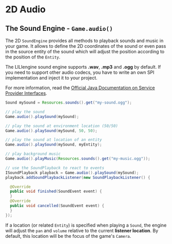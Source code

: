 # 2D Audio

## The Sound Engine - `Game.audio()`

The 2D `SoundEngine` provides all methods to playback sounds and music in your game. It allows to define the 2D coordinates of the sound or even pass in the source entity of the sound which will adjust the position according to the position of the `Entity`.

The LILIengine sound engine supports **.wav**, **.mp3** and **.ogg** by default. If you need to support other audio codecs, you have to write an own SPI implementation and inject it to your project.

For more information, read the [Official Java Documentation on Service Provider Interfaces](https://docs.oracle.com/javase/tutorial/sound/SPI-intro.html).

```java
Sound mySound = Resources.sounds().get("my-sound.ogg");

// play the sound
Game.audio().playSound(mySound);

// play the sound at environment location (50/50)
Game.audio().playSound(mySound, 50, 50);

// play the sound at location of an entity 
Game.audio().playSound(mySound, myEntity);

// play background music
Game.audio().playMusic(Resources.sounds().get("my-music.ogg"));

// use the SoundPlayback to react to events
ISoundPlayback playback = Game.audio().playSound(mySound);
playback.addSoundPlaybackListener(new SoundPlaybackListener() {

  @Override
  public void finished(SoundEvent event) {
  }
  @Override
  public void cancelled(SoundEvent event) {
  }
});
```

If a location \(or related `Entity`\) is specified when playing a `Sound`, the engine will adjust the `pan` and `volume` relative to the current **listener location**. By default, this location will be the focus of the game's `Camera`.

